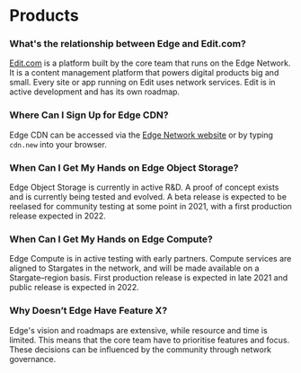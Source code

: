 # Products

### What's the relationship between Edge and Edit.com?

[Edit.com](https://edit.com) is a platform built by the core team that runs on the Edge Network. It is a content management platform that powers digital products big and small. Every site or app running on Edit uses network services. Edit is in active development and has its own roadmap.

### Where Can I Sign Up for Edge CDN?

Edge CDN can be accessed via the [Edge Network website](https://edge.network) or by typing `cdn.new` into your browser.

### When Can I Get My Hands on Edge Object Storage?

Edge Object Storage is currently in active R&D. A proof of concept exists and is currently being tested and evolved. A beta release is expected to be reelased for community testing at some point in 2021, with a first production release expected in 2022.

### When Can I Get My Hands on Edge Compute?

Edge Compute is in active testing with early partners. Compute services are aligned to Stargates in the network, and will be made available on a Stargate–region basis. First production release is expected in late 2021 and public release is expected in 2022.

### Why Doesn’t Edge Have Feature X?

Edge's vision and roadmaps are extensive, while resource and time is limited. This means that the core team have to prioritise features and focus. These decisions can be influenced by the community through network governance.

